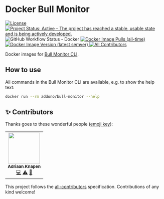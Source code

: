# Docker Bull Monitor

[![License](https://img.shields.io/github/license/Addono/docker-bull-monitor?style=flat-square)](https://github.com/Addono/docker-bull-monitor/blob/master/LICENSE)
[![Project Status: Active – The project has reached a stable, usable state and is being actively developed.](https://img.shields.io/badge/project%20status-Active-greengrass?style=flat-square)](https://www.repostatus.org/#active)
![GitHub Workflow Status - Docker](https://img.shields.io/github/workflow/status/Addono/docker-bull-monitor/Docker?style=flat-square)
[
![Docker Image Pulls (all-time)](https://img.shields.io/docker/pulls/addono/bull-monitor?style=flat-square)
![Docker Image Version (latest semver)](https://img.shields.io/docker/v/addono/bull-monitor?sort=semver&style=flat-square)
](https://hub.docker.com/r/addono/bull-monitor)<!-- ALL-CONTRIBUTORS-BADGE:START - Do not remove or modify this section -->
[![All Contributors](https://img.shields.io/badge/all_contributors-1-orange.svg?style=flat-square)](#contributors-)
<!-- ALL-CONTRIBUTORS-BADGE:END -->

Docker images for [Bull Monitor CLI](https://github.com/s-r-x/bull-monitor/tree/main/packages/cli).

## How to use
All commands in the Bull Monitor CLI are available, e.g. to show the help text:

```bash
docker run --rm addono/bull-monitor --help
```

## ✨ Contributors <a name = "contributors"></a>

Thanks goes to these wonderful people ([emoji key](https://allcontributors.org/docs/en/emoji-key)):

<!-- ALL-CONTRIBUTORS-LIST:START - Do not remove or modify this section -->
<!-- prettier-ignore-start -->
<!-- markdownlint-disable -->
<table>
  <tr>
    <td align="center"><a href="https://aknapen.nl"><img src="https://avatars1.githubusercontent.com/u/15435678?v=4" width="100px;" alt=""/><br /><sub><b>Adriaan Knapen</b></sub></a><br /><a href="https://github.com/Addono/docker-jira-software-standalone/commits?author=addono" title="Code">💻</a> <a href="https://github.com/Addono/docker-jira-software-standalone/commits?author=addono" title="Tests">⚠️</a> <a href="https://github.com/Addono/docker-jira-software-standalone/commits?author=addono" title="Documentation">📖</a></td>
  </tr>
</table>

<!-- markdownlint-enable -->
<!-- prettier-ignore-end -->
<!-- ALL-CONTRIBUTORS-LIST:END -->

This project follows the [all-contributors](https://github.com/all-contributors/all-contributors) specification. Contributions of any kind welcome!